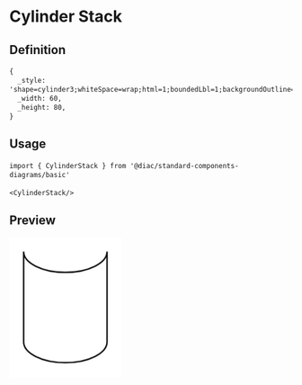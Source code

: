 # Cylinder Stack

## Definition

```
{
  _style: 'shape=cylinder3;whiteSpace=wrap;html=1;boundedLbl=1;backgroundOutline=1;size=15;lid=0;',
  _width: 60,
  _height: 80,
}
```

## Usage

```
import { CylinderStack } from '@diac/standard-components-diagrams/basic'

<CylinderStack/>
```

## Preview

<img src="./cylinder-stack.png" width="200"/>
